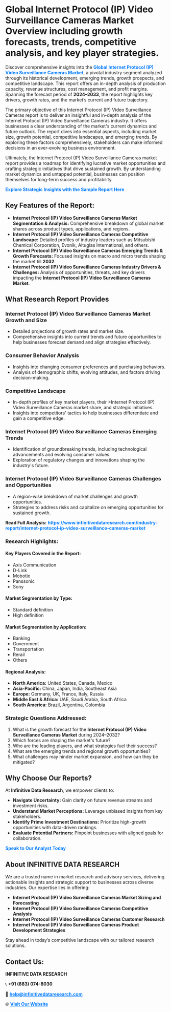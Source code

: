 <h1>Global Internet Protocol (IP) Video Surveillance Cameras Market Overview including growth forecasts, trends, competitive analysis, and key player strategies.</h1>
<p>
Discover comprehensive insights into the 
<a href="https://www.infinitivedataresearch.com/industry-report/internet-protocol-ip-video-surveillance-cameras-market" rel="dofollow" style="color: #007BFF; text-decoration: none;"><strong>Global Internet Protocol (IP) Video Surveillance Cameras Market</strong></a>, a pivotal industry segment analyzed through its historical development, emerging trends, growth prospects, and competitive landscape. This report offers an in-depth analysis of production capacity, revenue structures, cost management, and profit margins. Spanning the forecast period of <strong>2024–2033</strong>, the report highlights key drivers, growth rates, and the market’s current and future trajectory.
</p>
<p>
The primary objective of this Internet Protocol (IP) Video Surveillance Cameras report is to deliver an insightful and in-depth analysis of the Internet Protocol (IP) Video Surveillance Cameras industry. It offers businesses a clear understanding of the market's current dynamics and future outlook. The report dives into essential aspects, including market size, growth potential, competitive landscapes, and emerging trends. By exploring these factors comprehensively, stakeholders can make informed decisions in an ever-evolving business environment.
</p>
<p>
Ultimately, the Internet Protocol (IP) Video Surveillance Cameras market report provides a roadmap for identifying lucrative market opportunities and crafting strategic initiatives that drive sustained growth. By understanding market dynamics and untapped potential, businesses can position themselves for long-term success and profitability.
</p>
<p>
<a href="https://www.infinitivedataresearch.com/request-sample/reportId=106219" style="color: #007BFF; text-decoration: none;"><strong>Explore Strategic Insights with the Sample Report Here</strong></a>
</p>

<h2>Key Features of the Report:</h2>
<ul>
<li><strong>Internet Protocol (IP) Video Surveillance Cameras Market Segmentation & Analysis:</strong> Comprehensive breakdown of global market shares across product types, applications, and regions.</li>
<li><strong>Internet Protocol (IP) Video Surveillance Cameras Competitive Landscape:</strong> Detailed profiles of industry leaders such as Mitsubishi Chemical Corporation, Evonik, Altuglas International, and others.</li>
<li><strong>Internet Protocol (IP) Video Surveillance Cameras Emerging Trends & Growth Forecasts:</strong> Focused insights on macro and micro trends shaping the market till <strong>2032</strong>.</li>
<li><strong>Internet Protocol (IP) Video Surveillance Cameras Industry Drivers & Challenges:</strong> Analysis of opportunities, threats, and key drivers impacting the <strong>Internet Protocol (IP) Video Surveillance Cameras Market</strong>.</li>
</ul>

<h2>What Research Report Provides</h2>
<h3>Internet Protocol (IP) Video Surveillance Cameras Market Growth and Size</h3>
<ul>
<li>Detailed projections of growth rates and market size.</li>
<li>Comprehensive insights into current trends and future opportunities to help businesses forecast demand and align strategies effectively.</li>
</ul>

<h3>Consumer Behavior Analysis</h3>
<ul>
<li>Insights into changing consumer preferences and purchasing behaviors.</li>
<li>Analysis of demographic shifts, evolving attitudes, and factors driving decision-making.</li>
</ul>

<h3>Competitive Landscape</h3>
<ul>
<li>In-depth profiles of key market players, their >Internet Protocol (IP) Video Surveillance Cameras market share, and strategic initiatives.</li>
<li>Insights into competitors' tactics to help businesses differentiate and gain a competitive edge.</li>
</ul>

<h3>Internet Protocol (IP) Video Surveillance Cameras Emerging Trends</h3>
<ul>
<li>Identification of groundbreaking trends, including technological advancements and evolving consumer values.</li>
<li>Exploration of regulatory changes and innovations shaping the industry's future.</li>
</ul>

<h3>Internet Protocol (IP) Video Surveillance Cameras Challenges and Opportunities</h3>
<ul>
<li>A region-wise breakdown of market challenges and growth opportunities.</li>
<li>Strategies to address risks and capitalize on emerging opportunities for sustained growth.</li>
</ul>
<p><strong>Read Full Analysis:</strong> <a href="https://www.infinitivedataresearch.com/industry-report/internet-protocol-ip-video-surveillance-cameras-market" rel="dofollow" style="color: #007BFF; text-decoration: none;"><strong>https://www.infinitivedataresearch.com/industry-report/internet-protocol-ip-video-surveillance-cameras-market</strong></a></p>
<h3>Research Highlights:</h3>
<h4>Key Players Covered in the Report:</h4>
<ul><li>Axis Communication</li><li>D-Link</li><li>Mobotix</li><li>Panssonic</li><li>Sony</li></ul>
<h4>Market Segmentation by Type:</h4>
<ul><li>Standard definition</li><li>High definition</li></ul>
<h4>Market Segmentation by Application:</h4>
<ul><li>Banking</li><li>Government</li><li>Transportation</li><li>Rerail</li><li>Others</li></ul>

<h4>Regional Analysis:</h4>
<ul>
<li><strong>North America:</strong> United States, Canada, Mexico</li>
<li><strong>Asia-Pacific:</strong> China, Japan, India, Southeast Asia</li>
<li><strong>Europe:</strong> Germany, UK, France, Italy, Russia</li>
<li><strong>Middle East & Africa:</strong> UAE, Saudi Arabia, South Africa</li>
<li><strong>South America:</strong> Brazil, Argentina, Colombia</li>
</ul>

<h3>Strategic Questions Addressed:</h3>
<ol>
<li>What is the growth forecast for the <strong>Internet Protocol (IP) Video Surveillance Cameras Market</strong> during 2024–2032?</li>
<li>Which forces are shaping the market's future?</li>
<li>Who are the leading players, and what strategies fuel their success?</li>
<li>What are the emerging trends and regional growth opportunities?</li>
<li>What challenges may hinder market expansion, and how can they be mitigated?</li>
</ol>

<h2>Why Choose Our Reports?</h2>
<p>At <strong>Infinitive Data Research</strong>, we empower clients to:</p>
<ul>
<li><strong>Navigate Uncertainty:</strong> Gain clarity on future revenue streams and investment risks.</li>
<li><strong>Understand Market Perceptions:</strong> Leverage unbiased insights from key stakeholders.</li>
<li><strong>Identify Prime Investment Destinations:</strong> Prioritize high-growth opportunities with data-driven rankings.</li>
<li><strong>Evaluate Potential Partners:</strong> Pinpoint businesses with aligned goals for collaboration.</li>
</ul>
<p><a href="https://www.infinitivedataresearch.com/industry-report/internet-protocol-ip-video-surveillance-cameras-market" rel="dofollow" style="color: #007BFF; text-decoration: none;"><strong>Speak to Our Analyst Today</strong></a></p>

<h2>About INFINITIVE DATA RESEARCH</h2>
<p>We are a trusted name in market research and advisory services, delivering actionable insights and strategic support to businesses across diverse industries. Our expertise lies in offering:</p>
<ul>
<li><strong>Internet Protocol (IP) Video Surveillance Cameras Market Sizing and Forecasting</strong></li>
<li><strong>Internet Protocol (IP) Video Surveillance Cameras Competitive Analysis</strong></li>
<li><strong>Internet Protocol (IP) Video Surveillance Cameras Customer Research</strong></li>
<li><strong>Internet Protocol (IP) Video Surveillance Cameras Product Development Strategies</strong></li>
</ul>
<p>Stay ahead in today’s competitive landscape with our tailored research solutions.</p>

<h2>Contact Us:</h2>
<p><strong>INFINITIVE DATA RESEARCH</strong></p>
<p>📞 <strong>+91 (883) 074-8030</strong></p>
<p>📧 <strong><a href="mailto:help@infinitivedataresearch.com" style="color: #007BFF;">help@infinitivedataresearch.com</a></strong></p>
<p>🌐 <strong><a href="https://www.infinitivedataresearch.com" rel="dofollow" style="color: #007BFF;">Visit Our Website</a></strong></p>
